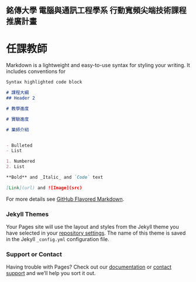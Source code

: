 ## 銘傳大學 電腦與通訊工程學系 行動寬頻尖端技術課程推廣計畫




# 任課教師

Markdown is a lightweight and easy-to-use syntax for styling your writing. It includes conventions for

```markdown
Syntax highlighted code block

# 課程大綱
## Header 2

# 教學進度

# 實驗進度

# 業師介紹


- Bulleted
- List

1. Numbered
2. List

**Bold** and _Italic_ and `Code` text

[Link](url) and ![Image](src)
```

For more details see [GitHub Flavored Markdown](https://guides.github.com/features/mastering-markdown/).

### Jekyll Themes

Your Pages site will use the layout and styles from the Jekyll theme you have selected in your [repository settings](https://github.com/MCUITE/IoT/settings). The name of this theme is saved in the Jekyll `_config.yml` configuration file.

### Support or Contact

Having trouble with Pages? Check out our [documentation](https://help.github.com/categories/github-pages-basics/) or [contact support](https://github.com/contact) and we’ll help you sort it out.
